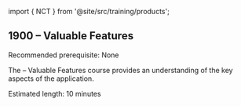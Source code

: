 import { NCT } from '@site/src/training/products';

## 1900 <NCT /> – Valuable Features

Recommended prerequisite: None

The <NCT /> – Valuable Features course provides an understanding of the key aspects of the application.

Estimated length: 10 minutes
